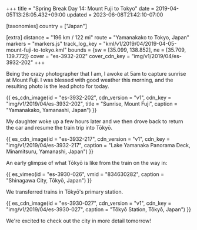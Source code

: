 +++
title = "Spring Break Day 14: Mount Fuji to Tokyo"
date = 2019-04-05T13:28:05.432+09:00
updated = 2023-06-08T21:42:10-07:00

[taxonomies]
country = ["Japan"]

[extra]
distance = "196 km / 122 mi"
route = "Yamanakako to Tokyo, Japan"
markers = "markers.js"
track_log_key = "kml/v1/2019/04/2019-04-05-mount-fuji-to-tokyo.kml"
bounds = {sw = [35.099, 138.852], ne = [35.709, 139.772]}
cover = "es-3932-202"
cover_cdn_key = "img/v1/2019/04/es-3932-202"
+++

Being the crazy photographer that I am, I awoke at 5am to capture sunrise at Mount Fuji. I was blessed with good weather this morning, and the resulting photo is the lead photo for today.

<!-- more -->

{{ es_cdn_image(id = "es-3932-202", cdn_version = "v1", cdn_key = "img/v1/2019/04/es-3932-202", title = "Sunrise, Mount Fuji", caption = "Yamanakako, Yamanashi, Japan") }}

My daughter woke up a few hours later and we then drove back to return the car and resume the train trip into Tōkyō.

{{ es_cdn_image(id = "es-3932-217", cdn_version = "v1", cdn_key = "img/v1/2019/04/es-3932-217", caption = "Lake Yamanaka Panorama Deck, Minamitsuru, Yamanashi, Japan") }}

An early glimpse of what Tōkyō is like from the train on the way in:

{{ es_vimeo(id = "es-3930-026", vmid = "834630282", caption = "Shinagawa City, Tōkyō, Japan") }}

We transferred trains in Tōkyō's primary station.

{{ es_cdn_image(id = "es-3930-027", cdn_version = "v1", cdn_key = "img/v1/2019/04/es-3930-027", caption = "Tōkyō Station, Tōkyō, Japan") }}

We're excited to check out the city in more detail tomorrow!

